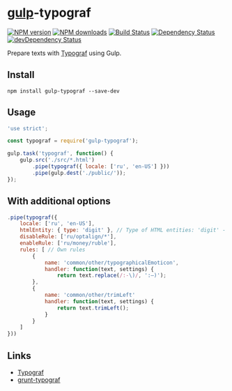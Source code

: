 [gulp](http://gulpjs.com)-typograf
==================================
[![NPM version](https://img.shields.io/npm/v/gulp-typograf.svg)](https://www.npmjs.com/package/gulp-typograf)
[![NPM downloads](https://img.shields.io/npm/dm/gulp-typograf.svg)](https://www.npmjs.com/package/gulp-typograf)
[![Build Status](https://img.shields.io/travis/typograf/gulp-typograf.svg)](https://travis-ci.org/typograf/gulp-typograf)
[![Dependency Status](https://img.shields.io/david/typograf/gulp-typograf.svg)](https://david-dm.org/typograf/gulp-typograf) [![devDependency Status](https://img.shields.io/david/dev/typograf/gulp-typograf.svg)](https://david-dm.org/typograf/gulp-typograf#info=devDependencies)


Prepare texts with [Typograf](https://github.com/typograf/typograf) using Gulp.

## Install

```
npm install gulp-typograf --save-dev
```

## Usage
```js
'use strict';

const typograf = require('gulp-typograf');

gulp.task('typograf', function() {
    gulp.src('./src/*.html')
        .pipe(typograf({ locale: ['ru', 'en-US'] }))
        .pipe(gulp.dest('./public/'));
});

```

## With additional options
```js
.pipe(typograf({
    locale: ['ru', 'en-US'],
    htmlEntity: { type: 'digit' }, // Type of HTML entities: 'digit' - &#160;, 'name' - &nbsp;, 'default' - UTF-8
    disableRule: ['ru/optalign/*'],
    enableRule: ['ru/money/ruble'],
    rules: [ // Own rules
        {
            name: 'common/other/typographicalEmoticon',
            handler: function(text, settings) {
                return text.replace(/:-\)/, ':—)');
        },
        {
            name: 'common/other/trimLeft'
            handler: function(text, settings) {
                return text.trimLeft();
            }
        }
    ]
}))
```

## Links
- [Typograf](https://github.com/typograf/typograf)
- [grunt-typograf](https://github.com/typograf/grunt-typograf)
